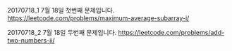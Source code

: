 20170718_1
7월 18일 첫번째 문제입니다.
https://leetcode.com/problems/maximum-average-subarray-i/

20170718_2
7월 18일 두번째 문제입니다.
https://leetcode.com/problems/add-two-numbers-ii/
